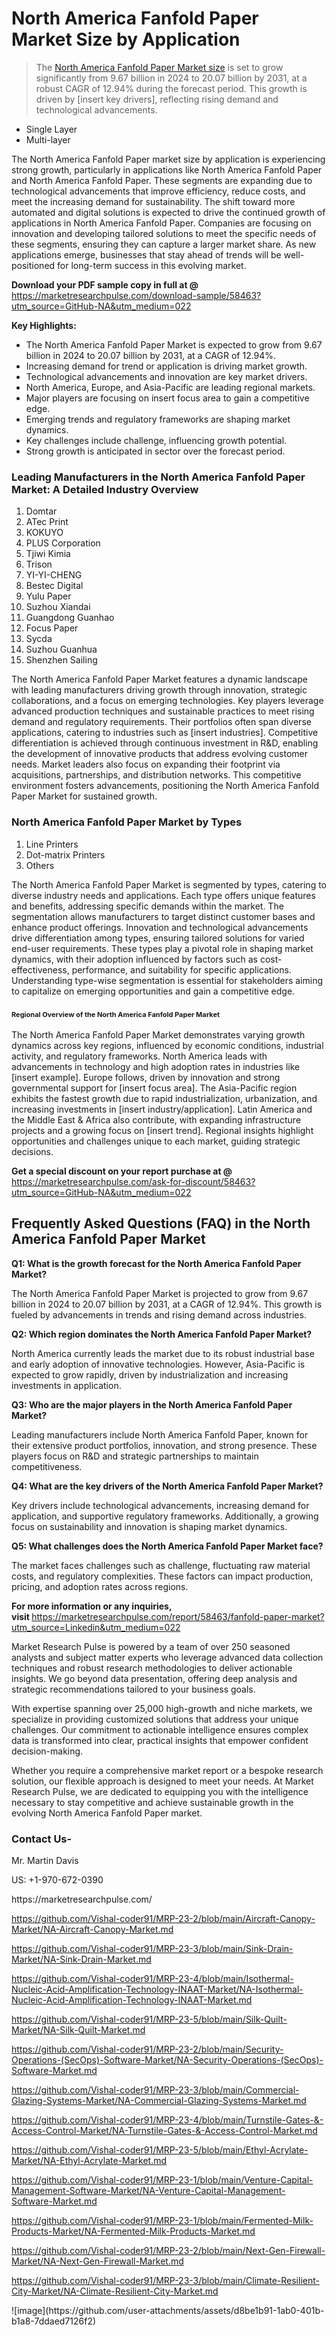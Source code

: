 <h1>North America Fanfold Paper Market&nbsp;Size by Application</h1><blockquote><p>The <a href="https://marketresearchpulse.com/download-sample/58463?utm_source=GitHub-NA&amp;utm_medium=022">North America Fanfold Paper Market size</a> is set to grow significantly from 9.67 billion in 2024 to 20.07 billion by 2031, at a robust CAGR of 12.94% during the forecast period. This growth is driven by [insert key drivers], reflecting rising demand and technological advancements.</p></blockquote><ul><li>Single Layer <li> Multi-layer</li></ul><p>The North America Fanfold Paper market size by application is experiencing strong growth, particularly in applications like North America Fanfold Paper and North America Fanfold Paper. These segments are expanding due to technological advancements that improve efficiency, reduce costs, and meet the increasing demand for sustainability. The shift toward more automated and digital solutions is expected to drive the continued growth of applications in North America Fanfold Paper. Companies are focusing on innovation and developing tailored solutions to meet the specific needs of these segments, ensuring they can capture a larger market share. As new applications emerge, businesses that stay ahead of trends will be well-positioned for long-term success in this evolving market.</p><p><strong>Download your PDF sample copy in full at @ </strong><a href="https://marketresearchpulse.com/download-sample/58463?utm_source=GitHub-NA&amp;utm_medium=022">https://marketresearchpulse.com/download-sample/58463?utm_source=GitHub-NA&amp;utm_medium=022</a></p><p><strong>Key Highlights: </strong></p><ul><li>The North America Fanfold Paper Market is expected to grow from 9.67 billion in 2024 to 20.07 billion by 2031, at a CAGR of 12.94%.</li><li>Increasing demand for trend or application is driving market growth.</li><li>Technological advancements and innovation are key market drivers.</li><li>North America, Europe, and Asia-Pacific are leading regional markets.</li><li>Major players are focusing on insert focus area to gain a competitive edge.</li><li>Emerging trends and regulatory frameworks are shaping market dynamics.</li><li>Key challenges include challenge, influencing growth potential.</li><li>Strong growth is anticipated in sector over the forecast period.</li></ul><h3>Leading Manufacturers in the North America Fanfold Paper Market: A Detailed Industry Overview</h3><ol><li>Domtar</li><li>ATec Print</li><li>KOKUYO</li><li>PLUS Corporation</li><li>Tjiwi Kimia</li><li>Trison</li><li>YI-YI-CHENG</li><li>Bestec Digital</li><li>Yulu Paper</li><li>Suzhou Xiandai</li><li>Guangdong Guanhao</li><li>Focus Paper</li><li>Sycda</li><li>Suzhou Guanhua</li><li>Shenzhen Sailing</li></ol><div class="flex max-w-full flex-col flex-grow"><div class="min-h-8 text-message flex w-full flex-col items-end gap-2 whitespace-normal break-words [.text-message+&amp;]:mt-5" dir="auto" data-message-author-role="assistant" data-message-id="fd8432e4-4910-450d-b182-61b7bfb0a01f" data-message-model-slug="gpt-4o"><div class="flex w-full flex-col gap-1 empty:hidden first:pt-[3px]"><div class="markdown prose w-full break-words dark:prose-invert light"><p>The North America Fanfold Paper Market features a dynamic landscape with leading manufacturers driving growth through innovation, strategic collaborations, and a focus on emerging technologies. Key players leverage advanced production techniques and sustainable practices to meet rising demand and regulatory requirements. Their portfolios often span diverse applications, catering to industries such as [insert industries]. Competitive differentiation is achieved through continuous investment in R&amp;D, enabling the development of innovative products that address evolving customer needs. Market leaders also focus on expanding their footprint via acquisitions, partnerships, and distribution networks. This competitive environment fosters advancements, positioning the North America Fanfold Paper Market for sustained growth.</p></div></div></div></div><h3>North America Fanfold Paper Market by Types</h3><ol><li>Line Printers <li> Dot-matrix Printers <li> Others</li></ol><div class="flex max-w-full flex-col flex-grow"><div class="min-h-8 text-message flex w-full flex-col items-end gap-2 whitespace-normal break-words [.text-message+&amp;]:mt-5" dir="auto" data-message-author-role="assistant" data-message-id="084470be-0bb7-4664-bddf-5156b4f41249" data-message-model-slug="gpt-4o-mini"><div class="flex w-full flex-col gap-1 empty:hidden first:pt-[3px]"><div class="markdown prose w-full break-words dark:prose-invert light"><p>The North America Fanfold Paper Market is segmented by types, catering to diverse industry needs and applications. Each type offers unique features and benefits, addressing specific demands within the market. The segmentation allows manufacturers to target distinct customer bases and enhance product offerings. Innovation and technological advancements drive differentiation among types, ensuring tailored solutions for varied end-user requirements. These types play a pivotal role in shaping market dynamics, with their adoption influenced by factors such as cost-effectiveness, performance, and suitability for specific applications. Understanding type-wise segmentation is essential for stakeholders aiming to capitalize on emerging opportunities and gain a competitive edge.</p></div></div></div></div><h3><span style="font-size: 11px;">Regional Overview of the North America Fanfold Paper Market</span></h3><div class="flex max-w-full flex-col flex-grow"><div class="min-h-8 text-message flex w-full flex-col items-end gap-2 whitespace-normal break-words [.text-message+&amp;]:mt-5" dir="auto" data-message-author-role="assistant" data-message-id="e9038762-ce64-4e30-91c9-9bd413514231" data-message-model-slug="gpt-4o-mini"><div class="flex w-full flex-col gap-1 empty:hidden first:pt-[3px]"><div class="markdown prose w-full break-words dark:prose-invert light"><p>The North America Fanfold Paper Market demonstrates varying growth dynamics across key regions, influenced by economic conditions, industrial activity, and regulatory frameworks. North America leads with advancements in technology and high adoption rates in industries like [insert example]. Europe follows, driven by innovation and strong governmental support for [insert focus area]. The Asia-Pacific region exhibits the fastest growth due to rapid industrialization, urbanization, and increasing investments in [insert industry/application]. Latin America and the Middle East &amp; Africa also contribute, with expanding infrastructure projects and a growing focus on [insert trend]. Regional insights highlight opportunities and challenges unique to each market, guiding strategic decisions.</p></div></div></div></div><p><strong>Get a special discount on your report purchase at @ </strong><a href="https://marketresearchpulse.com/ask-for-discount/58463?utm_source=GitHub-NA&amp;utm_medium=022">https://marketresearchpulse.com/ask-for-discount/58463?utm_source=GitHub-NA&amp;utm_medium=022</a></p><h2>Frequently Asked Questions (FAQ) in the North America Fanfold Paper Market</h2><p><strong>Q1: What is the growth forecast for the North America Fanfold Paper Market?</strong></p><p>The North America Fanfold Paper Market is projected to grow from 9.67 billion in 2024 to 20.07 billion by 2031, at a CAGR of 12.94%. This growth is fueled by advancements in trends and rising demand across industries.</p><p><strong>Q2: Which region dominates the North America Fanfold Paper Market?</strong></p><p>North America currently leads the market due to its robust industrial base and early adoption of innovative technologies. However, Asia-Pacific is expected to grow rapidly, driven by industrialization and increasing investments in application.</p><p><strong>Q3: Who are the major players in the North America Fanfold Paper Market?</strong></p><p>Leading manufacturers include North America Fanfold Paper, known for their extensive product portfolios, innovation, and strong presence. These players focus on R&amp;D and strategic partnerships to maintain competitiveness.</p><p><strong>Q4: What are the key drivers of the North America Fanfold Paper Market?</strong></p><p>Key drivers include technological advancements, increasing demand for application, and supportive regulatory frameworks. Additionally, a growing focus on sustainability and innovation is shaping market dynamics.</p><p><strong>Q5: What challenges does the North America Fanfold Paper Market face?</strong></p><p>The market faces challenges such as challenge, fluctuating raw material costs, and regulatory complexities. These factors can impact production, pricing, and adoption rates across regions.</p><p><strong>For more information or any inquiries, visit&nbsp;</strong><a href="https://marketresearchpulse.com/report/58463/fanfold-paper-market?utm_source=Linkedin&utm_medium=022">https://marketresearchpulse.com/report/58463/fanfold-paper-market?utm_source=Linkedin&utm_medium=022</a></p><p>Market Research Pulse is powered by a team of over 250 seasoned analysts and subject matter experts who leverage advanced data collection techniques and robust research methodologies to deliver actionable insights. We go beyond data presentation, offering deep analysis and strategic recommendations tailored to your business goals.</p><p>With expertise spanning over 25,000 high-growth and niche markets, we specialize in providing customized solutions that address your unique challenges. Our commitment to actionable intelligence ensures complex data is transformed into clear, practical insights that empower confident decision-making.</p><p>Whether you require a comprehensive market report or a bespoke research solution, our flexible approach is designed to meet your needs. At Market Research Pulse, we are dedicated to equipping you with the intelligence necessary to stay competitive and achieve sustainable growth in the evolving North America Fanfold Paper market.</p><h3><strong>Contact Us-</strong></h3><p>Mr. Martin Davis</p><p>US: +1-970-672-0390</p><p>https://marketresearchpulse.com/</p><p><a href="https://github.com/Vishal-coder91/MRP-23-2/blob/main/Aircraft-Canopy-Market/NA-Aircraft-Canopy-Market.md">https://github.com/Vishal-coder91/MRP-23-2/blob/main/Aircraft-Canopy-Market/NA-Aircraft-Canopy-Market.md</a></p><p><a href="https://github.com/Vishal-coder91/MRP-23-3/blob/main/Sink-Drain-Market/NA-Sink-Drain-Market.md">https://github.com/Vishal-coder91/MRP-23-3/blob/main/Sink-Drain-Market/NA-Sink-Drain-Market.md</a></p><p><a href="https://github.com/Vishal-coder91/MRP-23-4/blob/main/Isothermal-Nucleic-Acid-Amplification-Technology-INAAT-Market/NA-Isothermal-Nucleic-Acid-Amplification-Technology-INAAT-Market.md">https://github.com/Vishal-coder91/MRP-23-4/blob/main/Isothermal-Nucleic-Acid-Amplification-Technology-INAAT-Market/NA-Isothermal-Nucleic-Acid-Amplification-Technology-INAAT-Market.md</a></p><p><a href="https://github.com/Vishal-coder91/MRP-23-5/blob/main/Silk-Quilt-Market/NA-Silk-Quilt-Market.md">https://github.com/Vishal-coder91/MRP-23-5/blob/main/Silk-Quilt-Market/NA-Silk-Quilt-Market.md</a></p><p><a href="https://github.com/Vishal-coder91/MRP-23-2/blob/main/Security-Operations-(SecOps)-Software-Market/NA-Security-Operations-(SecOps)-Software-Market.md">https://github.com/Vishal-coder91/MRP-23-2/blob/main/Security-Operations-(SecOps)-Software-Market/NA-Security-Operations-(SecOps)-Software-Market.md</a></p><p><a href="https://github.com/Vishal-coder91/MRP-23-3/blob/main/Commercial-Glazing-Systems-Market/NA-Commercial-Glazing-Systems-Market.md">https://github.com/Vishal-coder91/MRP-23-3/blob/main/Commercial-Glazing-Systems-Market/NA-Commercial-Glazing-Systems-Market.md</a></p><p><a href="https://github.com/Vishal-coder91/MRP-23-4/blob/main/Turnstile-Gates-&-Access-Control-Market/NA-Turnstile-Gates-&-Access-Control-Market.md">https://github.com/Vishal-coder91/MRP-23-4/blob/main/Turnstile-Gates-&-Access-Control-Market/NA-Turnstile-Gates-&-Access-Control-Market.md</a></p><p><a href="https://github.com/Vishal-coder91/MRP-23-5/blob/main/Ethyl-Acrylate-Market/NA-Ethyl-Acrylate-Market.md">https://github.com/Vishal-coder91/MRP-23-5/blob/main/Ethyl-Acrylate-Market/NA-Ethyl-Acrylate-Market.md</a></p><p><a href="https://github.com/Vishal-coder91/MRP-23-1/blob/main/Venture-Capital-Management-Software-Market/NA-Venture-Capital-Management-Software-Market.md">https://github.com/Vishal-coder91/MRP-23-1/blob/main/Venture-Capital-Management-Software-Market/NA-Venture-Capital-Management-Software-Market.md</a></p><p><a href="https://github.com/Vishal-coder91/MRP-23-1/blob/main/Fermented-Milk-Products-Market/NA-Fermented-Milk-Products-Market.md">https://github.com/Vishal-coder91/MRP-23-1/blob/main/Fermented-Milk-Products-Market/NA-Fermented-Milk-Products-Market.md</a></p><p><a href="https://github.com/Vishal-coder91/MRP-23-2/blob/main/Next-Gen-Firewall-Market/NA-Next-Gen-Firewall-Market.md">https://github.com/Vishal-coder91/MRP-23-2/blob/main/Next-Gen-Firewall-Market/NA-Next-Gen-Firewall-Market.md</a></p><p><a href="https://github.com/Vishal-coder91/MRP-23-3/blob/main/Climate-Resilient-City-Market/NA-Climate-Resilient-City-Market.md">https://github.com/Vishal-coder91/MRP-23-3/blob/main/Climate-Resilient-City-Market/NA-Climate-Resilient-City-Market.md</a></p>
![image](https://github.com/user-attachments/assets/d8be1b91-1ab0-401b-b1a8-7ddaed7126f2)
